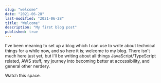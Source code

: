 ```yaml
---
slug: "welcome"
date: "2021-06-28"
last-modified: "2021-06-28"
title: "Welcome"
description: "My first blog post"
published: true
---
```


I've been meaning to set up a blog which I can use to write about technical things for a while now, and so here it is; welcome to my blog. There isn't much here just yet, but I'll be writing about all things JavaScript/TypeScript related, AWS stuff, my journey into becoming better at accessibility, and general other nerdery.

Watch this space.
